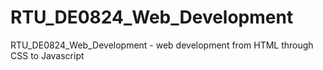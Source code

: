 # RTU_DE0824_Web_Development
RTU_DE0824_Web_Development - web development from HTML through CSS to Javascript
